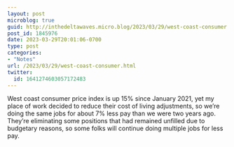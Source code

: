 ```yaml
---
layout: post
microblog: true
guid: http://inthedeltawaves.micro.blog/2023/03/29/west-coast-consumer.html
post_id: 1845976
date: 2023-03-29T20:01:06-0700
type: post
categories:
- "Notes"
url: /2023/03/29/west-coast-consumer.html
twitter:
  id: 1641274603057172483
---
```

<p>West coast consumer price index is up 15% since January 2021, yet my place of work decided to reduce their cost of living adjustments, so we’re doing the same jobs for about 7% less pay than we were two years ago. They’re eliminating some positions that had remained unfilled due to budgetary reasons, so some folks will continue doing multiple jobs for less pay.</p>
